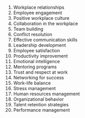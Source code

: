 1. Workplace relationships
2. Employee engagement
3. Positive workplace culture
4. Collaboration in the workplace
5. Team building
6. Conflict resolution
7. Effective communication skills
8. Leadership development
9. Employee satisfaction
10. Productivity improvement
11. Emotional intelligence
12. Mentoring programs
13. Trust and respect at work
14. Networking for success
15. Work-life balance
16. Stress management
17. Human resources management
18. Organizational behavior
19. Talent retention strategies
20. Performance management
